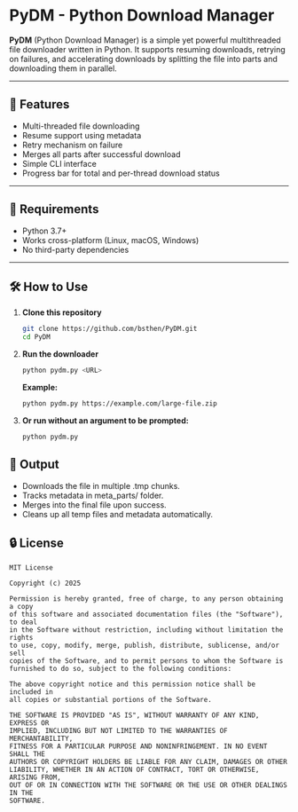 # PyDM - Python Download Manager

**PyDM** (Python Download Manager) is a simple yet powerful multithreaded file downloader written in Python. It supports resuming downloads, retrying on failures, and accelerating downloads by splitting the file into parts and downloading them in parallel.

---

## 🚀 Features

- Multi-threaded file downloading
- Resume support using metadata
- Retry mechanism on failure
- Merges all parts after successful download
- Simple CLI interface
- Progress bar for total and per-thread download status

---

## 🧰 Requirements

- Python 3.7+
- Works cross-platform (Linux, macOS, Windows)
- No third-party dependencies

---

## 🛠️ How to Use

1. **Clone this repository**

    ```bash
    git clone https://github.com/bsthen/PyDM.git
    cd PyDM
    ```

2. **Run the downloader**

    ```bash
    python pydm.py <URL>
    ```

    **Example:**

    ```bash
    python pydm.py https://example.com/large-file.zip
    ```

3. **Or run without an argument to be prompted:**

    ```bash
    python pydm.py
    ```

## 📂 Output

- Downloads the file in multiple .tmp chunks.
- Tracks metadata in meta_parts/ folder.
- Merges into the final file upon success.
- Cleans up all temp files and metadata automatically.

## 🔒 License

```text
MIT License

Copyright (c) 2025 

Permission is hereby granted, free of charge, to any person obtaining a copy
of this software and associated documentation files (the "Software"), to deal
in the Software without restriction, including without limitation the rights 
to use, copy, modify, merge, publish, distribute, sublicense, and/or sell 
copies of the Software, and to permit persons to whom the Software is 
furnished to do so, subject to the following conditions:

The above copyright notice and this permission notice shall be included in 
all copies or substantial portions of the Software.

THE SOFTWARE IS PROVIDED "AS IS", WITHOUT WARRANTY OF ANY KIND, EXPRESS OR 
IMPLIED, INCLUDING BUT NOT LIMITED TO THE WARRANTIES OF MERCHANTABILITY, 
FITNESS FOR A PARTICULAR PURPOSE AND NONINFRINGEMENT. IN NO EVENT SHALL THE 
AUTHORS OR COPYRIGHT HOLDERS BE LIABLE FOR ANY CLAIM, DAMAGES OR OTHER 
LIABILITY, WHETHER IN AN ACTION OF CONTRACT, TORT OR OTHERWISE, ARISING FROM, 
OUT OF OR IN CONNECTION WITH THE SOFTWARE OR THE USE OR OTHER DEALINGS IN THE 
SOFTWARE.
```
